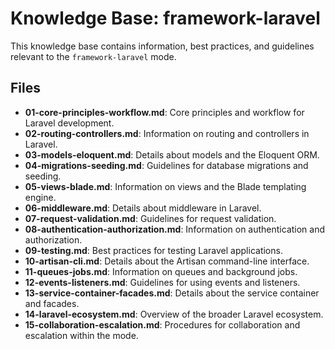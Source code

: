 # Knowledge Base: framework-laravel

This knowledge base contains information, best practices, and guidelines relevant to the `framework-laravel` mode.

## Files

*   **01-core-principles-workflow.md**: Core principles and workflow for Laravel development.
*   **02-routing-controllers.md**: Information on routing and controllers in Laravel.
*   **03-models-eloquent.md**: Details about models and the Eloquent ORM.
*   **04-migrations-seeding.md**: Guidelines for database migrations and seeding.
*   **05-views-blade.md**: Information on views and the Blade templating engine.
*   **06-middleware.md**: Details about middleware in Laravel.
*   **07-request-validation.md**: Guidelines for request validation.
*   **08-authentication-authorization.md**: Information on authentication and authorization.
*   **09-testing.md**: Best practices for testing Laravel applications.
*   **10-artisan-cli.md**: Details about the Artisan command-line interface.
*   **11-queues-jobs.md**: Information on queues and background jobs.
*   **12-events-listeners.md**: Guidelines for using events and listeners.
*   **13-service-container-facades.md**: Details about the service container and facades.
*   **14-laravel-ecosystem.md**: Overview of the broader Laravel ecosystem.
*   **15-collaboration-escalation.md**: Procedures for collaboration and escalation within the mode.
